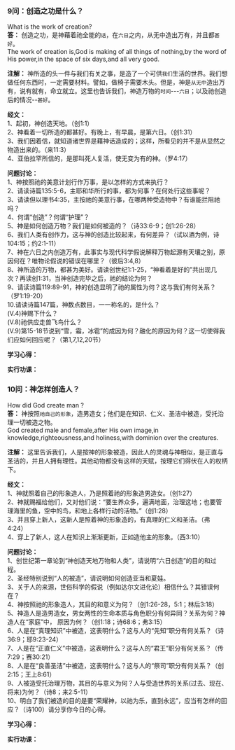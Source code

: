 ### 9问：创造之功是什么？

What is the work of creation?  
**答：** 创造之功，是神藉着祂全能的`话`，在`六日`之内，从无中造出万有，并且都`甚好`。  
The work of creation is,God is making of all things of nothing,by the word of His power,in the space of six days,and all very good.

**注解：** 神所造的头一件与我们有关之事，是造了一个可供`我们`生活的世界。我们想做任何东西时，一定需要材料。譬如，做椅子需要木头。但是，神是`从无中`造出万有，说有就有，命立就立。这里也告诉我们，神造万物的`时间`---`六日`；以及祂创造后的情况--`甚好`。

**经文：**  
1、起初，神创造天地。（创1:1）  
2、神看着一切所造的都甚好。有晚上，有早晨，是第六日。（创1:31）  
3、我们因着信，就知道诸世界是藉神话造成的；这样，所看见的并不是从显然之物造出来的。（来11:3）  
4、亚伯拉罕所信的，是那叫死人复活，使无变为有的神。（罗4:17）   

**问题讨论：**  
1、神按照祂的美意计划行作万事，是以怎样的方式来执行？  
2、请读诗篇135:5-6，主耶和华所行的事，都为何事？在何处行这些事呢？  
3、请读但以理书4:35，主按祂的美意行事，在哪两种受造物中？有谁能拦阻祂吗？  
4、何谓“创造”？何谓“护理”？  
5、神是如何创造万物？我们是如何被造的？（诗33:6-9；创1:26-28）  
6、我们人类有创作力，这与神的创造比较起来，有何差异？（试以酒为例，诗104:15；约2:1-11）  
7、神在六日之内创造万有，此事实与现代科学假说解释万物起源有天壤之别，原因何在？唯物论假说的错误在哪里？（彼后3:4,8）  
8、神所造的万物，都甚为美好。请读创世纪1:1-25，“神看着是好的”共出现几次？再读创1:31，当神创造完毕之后，祂的结论为何？  
9、请读诗篇119:89-91，神的创造显明了祂的属性为何？这与我们有何关系？（罗1:19-20）  
10.请读诗篇147篇，神数点数目，一一称名的，是什么？  
(V.4)神赐下什么？  
(V.8)祂供应走兽飞鸟什么？  
(V.9)第15-18节说到“雪，霜，冰雹”的成因为何？融化的原因为何？这一切使得我们应如何回应呢？（第1,7,12,20节）  


**学习心得：**

**实行功课：**


### 10问：神怎样创造人？

How did God create man ?  
**答：** 神按照`祂自己的形象`，造男造女；他们是在知识、仁义、圣洁中被造，受托治理一切被造之物。  
God created male and female,after His own image,in knowledge,righteousness,and holiness,with dominion over the creatures.

**注解：** 这里告诉我们，人是按神的形象被造，因此人的灵魂与神相似，是正直与圣洁的，并且人拥有理性。其他动物都没有这样的天赋，按理它们得伏在人的权柄下。

**经文：**  
1、神就照着自己的形象造人，乃是照着祂的形象造男造女。（创1:27）  
2、神就赐福给他们，又对他们说：“要生养众多，遍满地面，治理这地；也要管理海里的鱼，空中的鸟，和地上各样行动的活物。”（创1:28）  
3、并且穿上新人，这新人是照着神的形象造的，有真理的仁义和圣洁。（弗4:24）  
4、穿上了新人，这人在知识上渐渐更新，正如造他主的形象。（西3:10）  

**问题讨论：**  
1、创世纪第一章论到“神创造天地万物和人类”，请说明“六日创造”的目的和过程。  
2、圣经特别说到“人的被造”，请说明如何创造亚当和夏娃。  
3、关于人的来源，世俗科学的假说（例如达尔文进化论）相信什么？其错误何在？  
4、神按照祂的形象造人，其目的和意义为何？（创1:26-28，5:1；林后3:18）  
5、神造人是造男造女，男女两性的生命本质与角色职分有何异同？关系为何？神造人在“家庭”中，
原因为何？（创1:18；诗68:6；弗3:15）  
6、人是在“真理知识”中被造，这表明什么？这与人的“先知”职分有何关系？（诗36:9；耶9:23-24）  
7、人是在“正直仁义”中被造，这表明什么？这与人的“君王”职分有何关系？（传7:29；赛30:21）  
8、人是在“良善圣洁”中被造，这表明什么？这与人的“祭司”职分有何关系？（创2:15；王上8:61）  
9、人被造受托治理万物，其目的与意义为何？人与受造世界的关系(过去、现在、将来)为何？（诗8；来2:5-11）  
10、明白了我们被造的目的是要“荣耀神，以祂为乐，直到永远”，应当有怎样的回应？（诗100）请分享你今日的心得。  


**学习心得：**

**实行功课：**


